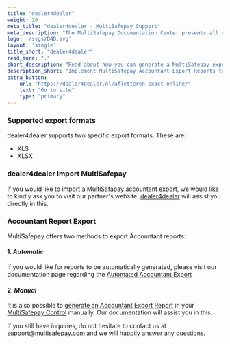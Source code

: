 ```yaml
---
title: "dealer4dealer"
weight: 20
meta_title: "dealer4dealer - MultiSafepay Support"
meta_description: "The MultiSafepay Documentation Center presents all relevant information about our Plugins and API. You can also find support pages for Payment Methods, Tools and General Questions as well as the contact details of our Support and Integration Teams."
logo: '/svgs/D4D.svg'
layout: 'single'
title_short: "dealer4dealer"
read_more: "."
short_description: "Read about how you can generate a MultiSafepay export and import to your deader4dealer platform"
description_short: "Implement MultiSafepay Accountant Export Reports to your deader4dealer platform with ease."
extra_button:
    url: "https://dealer4dealer.nl/afletteren-exact-online/" 
    text: "Go to site" 
    type: "primary"
---
```

### Supported export formats

dealer4dealer supports two specific export formats. These are:

* XLS
* XLSX

### dealer4dealer Import MultiSafepay

If you would like to import a MultiSafapay accountant export, we would like to kindly ask you to visit our partner's website. [dealer4dealer](https://dealer4dealer.nl/contact/) will assist you directly in this.

### Accountant Report Export

MultiSafepay offers two methods to export Accountant reports:

#### 1. _Automatic_

If you would like for reports to be automatically generated, please visit our documentation page regarding the [Automated Accountant Export](https://docs.multisafepay.com/tools/reports/automatic-reports/)


#### 2. _Manual_

It is also possible to [generate an Accountant Export Report](https://docs.multisafepay.com/tools/reports/accountant-report-export/) in your [MultiSafepay Control](https://merchant.multisafepay.com/) manually. Our documentation will assist you in this.


If you still have inquiries, do not hesitate to contact us at <support@multisafepay.com> and we will happily answer any questions.